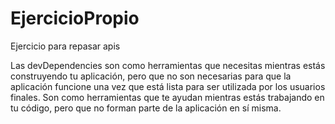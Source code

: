 # EjercicioPropio
Ejercicio para repasar apis

Las devDependencies son como herramientas que necesitas mientras estás construyendo tu aplicación, pero que no son necesarias para que la aplicación funcione una vez que está lista para ser utilizada por los usuarios finales. Son como herramientas que te ayudan mientras estás trabajando en tu código, pero que no forman parte de la aplicación en sí misma.
